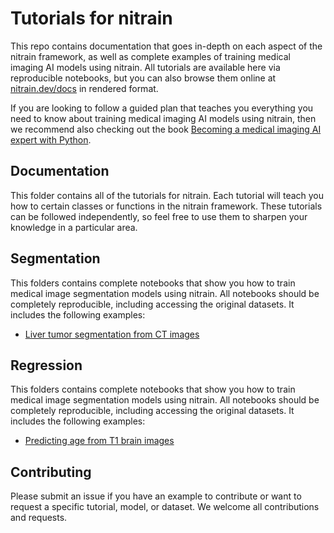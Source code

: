 # Tutorials for nitrain

This repo contains documentation that goes in-depth on each aspect of the nitrain framework, as well as complete examples of training medical imaging AI models using nitrain. All tutorials are available here via reproducible notebooks, but you can also browse them online at [nitrain.dev/docs](https://nitrain.dev/docs) in rendered format.

If you are looking to follow a guided plan that teaches you everything you need to know about training medical imaging AI models using nitrain, then we recommend also checking out the book [Becoming a medical imaging AI expert with Python](https://book.nitrain.dev).

## Documentation

This folder contains all of the tutorials for nitrain. Each tutorial will teach you how to certain classes or functions in the nitrain framework. These tutorials can be followed independently, so feel free to use them to sharpen your knowledge in a particular area.

## Segmentation

This folders contains complete notebooks that show you how to train medical image segmentation models using nitrain. All notebooks should be completely reproducible, including accessing the original datasets. It includes the following examples:

- [Liver tumor segmentation from CT images](https://github.com/nitrain/tutorials/blob/main/segmentation/Liver-tumor-segmentation.ipynb)

## Regression

This folders contains complete notebooks that show you how to train medical image segmentation models using nitrain. All notebooks should be completely reproducible, including accessing the original datasets. It includes the following examples:

- [Predicting age from T1 brain images](https://github.com/nitrain/tutorials/blob/main/regression/T1-brain-age-with-keras.ipynb)

## Contributing

Please submit an issue if you have an example to contribute or want to request a specific tutorial, model, or dataset. We welcome all contributions and requests.

